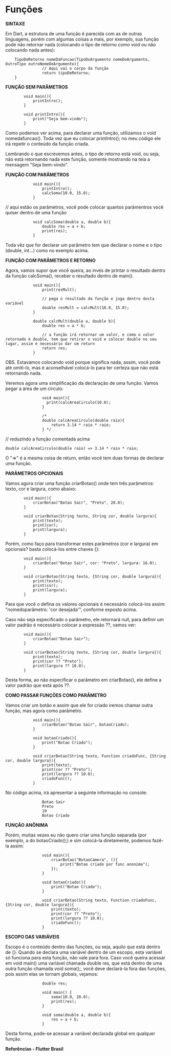 
# Funções

**SINTAXE**

Em Dart, a estrutura de uma função é parecida com as de outras linguagens, porém com algumas coisas a mais, por exemplo, sua função pode não retornar nada (colocando o tipo de retorno como void ou não colocando nada antes):

        TipoDeRetorno nomeDaFuncao(TipoDoArgumento nomeDoArgumento, OutroTipo outroNomeDeArgumento){
                    // Aqui vai o corpo da função
                    return tipoDeRetorno;
        }

**FUNÇÃO SEM PARÂMETROS**

            void main(){
                printIntro();
            }

            void printIntro(){
                print("Seja bem-vindo");
            }

Como podemos ver acima, para declarar uma função, utilizamos o void nomedafuncao(). Toda vez que eu colocar printIntro(); no meu código ele irá repetir o conteúdo da função criada.

Lembrando o que escrevemos antes, o tipo de retorno está void, ou seja, não está retornando nada este função, somente mostrando na tela a mensagem "Seja bem-vindo".

**FUNÇÃO COM PARÂMETROS**

                void main(){
                    printIntro();
                    calcSoma(10.0, 15.0);
                }

// aqui estão os parâmetros, você pode colocar quantos parâmentros você quiser dentro de uma função

                void calcSoma(double a, double b){ 
                    double res = a + b;
                    print(res);
                }

Toda vêz que for declarar um parâmetro tem que declarar o nome e o tipo (double, int...) como no exemplo acima.

**FUNÇÃO COM PARÂMETROS E RETORNO**

Agora, vamos supor que você queira, ao invés de printar o resultado dentro da função calcSoma(), receber o resultado dentro de main().

                void main(){
                    print(resMult);
                    
                    // pega o resultado da função e joga dentro desta variável
                    double resMult = calcMult(10.0, 15.0);
                }

                double calcMult(double a, double b){
                    double res = a * b;

                    // a função irá retornar um valor, e como o valor retornado é double, tem que retirar o void e colocar double no seu lugar, assim é necessário dar um return
                    return res; 
                }

OBS. Estavamos colocando void porque significa nada, assim, você pode até omiti-lo, mas é aconselhável colocá-lo para ter certeza que não está retornando nada.

Veremos agora uma simplificação da declaração de uma função. Vamos pegar a área de um círculo:

                    void main(){
                      print(calcAreaCirculo(10.0);
                    }

                    /*
                    double calcAreaCirculo(double raio){
                        return 3.14 * raio * raio;
                    } */

// reduzindo a função comentada acima

    double calcAreaCirculo(double raio) => 3.14 * raio * raio;

O "=>" é a mesma coisa de return, então você tem duas formas de declarar uma função.

**PARÂMETROS OPCIONAIS**

Vamos agora criar uma função criarBotao() onde tem três parâmetros: texto, cor e largura, como abaixo:

            void main(){
                criarBotao("Botao Sair", "Preto", 20.0);
            }

            void criarBotao(String texto, String cor, double largura){
                print(texto);
                print(cor);
                print(largura);
            }

Porém, como faço para transformar estes parâmetros (cor e largura) em opcionais? basta colocá-los entre chaves {}:

            void main(){
                criarBotao("Botao Sair", cor: "Preto", largura: 16.0);
            }

            void criarBotao(String texto, {String cor, double largura}){
                print(texto);
                print(cor);
                print(largura);
            }
Para que você o defina os valores opcionais é necessário colocá-los assim: "nomedoparâmetro: 'cor desejada'", conforme exposto acima.

Caso não seja especificado o parâmetro, ele retornará null, para definir um valor padrão é necessário colocar a expressão ??, vamos ver:

            void main(){
                criarBotao("Botao Sair");
            }

            void criarBotao(String texto, {String cor, double largura}){
                print(texto);
                print(cor ?? "Preto");
                print(largura ?? 10.0);
            }

Desta forma, ao não especificar o parâmetro em criarBotao(), ele define a valor padrão que está após ??.

**COMO PASSAR FUNÇÕES COMO PARÂMETRO**

Vamos criar um botão e assim que ele for criado iremos chamar outra função, mas agora como parâmetro.

                void main(){
                    criarBotao("Botao Sair", botaoCriado);
                }

                void botaoCriado(){
                    print("Botao Criado");
                }

                void criarBotao(String texto, Function criadoFunc, {String cor, double largura}){
                    print(texto);
                    print(cor ?? "Preto");
                    print(largura ?? 10.0);
                    criadoFunc();
                }

No código acima, irá apresentar a seguinte informação no console:

                    Botao Sair
                    Preto 
                    10 
                    Botao Criado

**FUNÇÃO ANÔNIMA**

Porém, muitas vezes eu não quero criar uma função separada (por exemplo, a do botaoCriado();) e sim colocá-la diretamente, podemos fazê-la assim:

                    void main(){
                        criarBotao("BotaoCamera", (){
                            print("Botao criado por func anonima");
                        });
                    }

                    void botaoCriado(){
                        print("Botao Criado");
                    }

                    void criarBotao(String texto, Function criadoFunc, {String cor, double largura}){
                        print(texto);
                        print(cor ?? "Preto");
                        print(largura ?? 10.0);
                        criadoFunc();
                    }
                    
**ESCOPO DAS VARIÁVEIS**

Escopo é o conteúdo dentro das funções, ou seja, aquilo que está dentro de {}. Quando se declara uma variável dentro de um escopo, esta variável só funciona para esta função, não vale para fora. Caso você queira acessar em void main() uma variável chamada double res, que está dentro de uma outra função chamada void soma();, você deve declará-la fora das funções, pois assim elas se tornam globais, vejamos:

                    double res;

                    void main() {
                        soma(10.0, 20.0);
                        print(res);
                    }

                    void soma(double a, double b){
                        res = a + b;
                    }
                    
Desta forma, pode-se acessar a variável declarada global em qualquer função.

**Referências - Flutter Brasil**